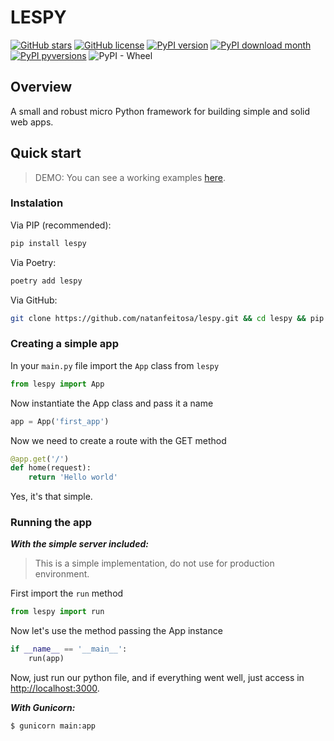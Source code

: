# LESPY

[![GitHub stars](https://img.shields.io/github/stars/natanfeitosa/lespy)](https://github.com/natanfeitosa/lespy/stargazers)
[![GitHub license](https://img.shields.io/github/license/natanfeitosa/lespy)](https://github.com/natanfeitosa/lespy/blob/main/LICENSE)
[![PyPI version](https://badge.fury.io/py/lespy.svg)](https://badge.fury.io/py/lespy)
[![PyPI download month](https://img.shields.io/pypi/dm/lespy.svg)](https://pypi.org/project/lespy/)
[![PyPI pyversions](https://img.shields.io/pypi/pyversions/lespy.svg)](https://pypi.python.org/pypi/lespy/)
![PyPI - Wheel](https://img.shields.io/pypi/wheel/lespy)

## Overview 
A small and robust micro Python framework for building simple and solid web apps.

## Quick start
> DEMO: You can see a working examples [here](./examples).

### Instalation

Via PIP (recommended):

```bash
pip install lespy
```

Via Poetry:
```bash
poetry add lespy
```

Via GitHub:

```bash
git clone https://github.com/natanfeitosa/lespy.git && cd lespy && pip install .
```

### Creating a simple app

In your `main.py` file import the `App` class from `lespy`
```python
from lespy import App
```

Now instantiate the App class and pass it a name
```python
app = App('first_app')
```

Now we need to create a route with the GET method
```python
@app.get('/')
def home(request):
    return 'Hello world'
```

Yes, it's that simple.

### Running the app

**_With the simple server included:_**
> This is a simple implementation, do not use for production environment.

First import the `run` method
```python
from lespy import run
```

Now let's use the method passing the App instance
```python
if __name__ == '__main__':
    run(app)
```

Now, just run our python file, and if everything went well, just access in <http://localhost:3000>.

**_With Gunicorn:_**

```bash
$ gunicorn main:app
```
